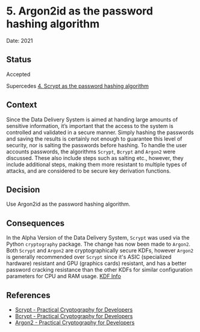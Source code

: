 # 5. Argon2id as the password hashing algorithm

Date: 2021

## Status

Accepted

Supercedes [4. Scrypt as the password hashing algorithm](0004-scrypt-as-the-password-hashing-algorithm.md)

## Context

Since the Data Delivery System is aimed at handing large amounts of sensitive information, it’s important that the access to the system is controlled and validated in a secure manner. Simply hashing the passwords and saving the results is certainly not enough to guarantee this level of security, nor is salting the passwords before hashing. To handle the user accounts passwords, the algorithms `Scrypt`, `Bcrypt` and `Argon2` were discussed. These also include steps such as salting etc., however, they include additional steps, making them more resistant to multiple types of attacks, and are considered to be secure key derivation functions.

## Decision

Use Argon2id as the password hashing algorithm.

## Consequences

In the Alpha Version of the Data Delivery System, `Scrypt` was used via the Python `cryptography` package. The change has now been made to `Argon2`. Both `Scrypt` and `Argon2` are cryptographically secure KDFs, however `Argon2` is generally recommended over `Scrypt` since it's ASIC (specialized hardware) resistant and GPU (graphics cards) resistant, and has a better password cracking resistance than the other KDFs for similar configuration parameters for CPU and RAM usage. [KDF Info](https://wizardforcel.gitbooks.io/practical-cryptography-for-developers-book/content/mac-and-key-derivation/modern-key-derivation-functions.html)

## References

- [Scrypt - Practical Cryptography for Developers](https://wizardforcel.gitbooks.io/practical-cryptography-for-developers-book/content/mac-and-key-derivation/scrypt.html)
- [Bcrypt - Practical Cryptography for Developers](https://wizardforcel.gitbooks.io/practical-cryptography-for-developers-book/content/mac-and-key-derivation/bcrypt.html)
- [Argon2 - Practical Cryptography for Developers](https://wizardforcel.gitbooks.io/practical-cryptography-for-developers-book/content/mac-and-key-derivation/argon2.html)

